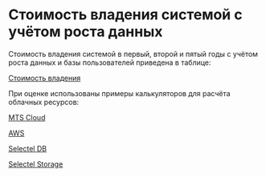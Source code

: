 # Стоимость владения системой с учётом роста данных
Стоимость владения системой в первый, второй и пятый годы с учётом роста данных и базы пользователей приведена в таблице: 

[Стоимость владения](https://docs.google.com/spreadsheets/d/19ZpOySWU5WXYHnUtVzQbfqquNCOq7HcHQR_6y5cBPyE/edit?usp=sharing)

При оценке использованы примеры калькуляторов для расчёта облачных ресурсов:

[MTS Cloud](https://cloud.mts.ru/services/virtual-infrastructure)

[AWS](https://modernization.calculator.aws/microsoft/aws-option)

[Selectel DB](https://selectel.ru/prices/calculator/?product=dbaas)

[Selectel Storage](https://selectel.ru/prices/calculator/?product=storage)


